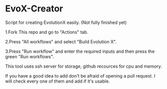 # EvoX-Creator
Script for creating EvolutionX easily. (Not fully finished yet)

1.Fork This repo and go to "Actions" tab.

2.Press "All workflows" and select "Build Evolution X".

3.Press "Run workflow" and enter the required inputs and then press the green "Run workflows".

This tool uses ssh server for storage, github recources for cpu and memory.

If you have a good idea to add don't be afraid of opening a pull request. I will check every one of them and add if it's usable.
